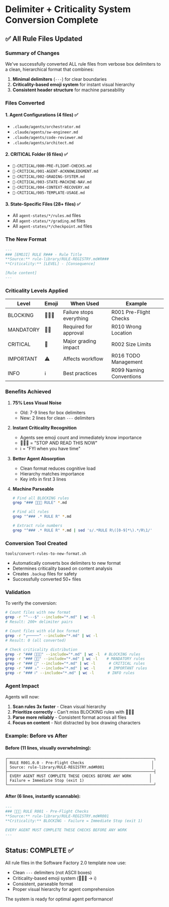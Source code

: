 # Delimiter + Criticality System Conversion Complete

## ✅ All Rule Files Updated

### Summary of Changes
We've successfully converted ALL rule files from verbose box delimiters to a clean, hierarchical format that combines:
1. **Minimal delimiters** (`---`) for clear boundaries
2. **Criticality-based emoji system** for instant visual hierarchy
3. **Consistent header structure** for machine parseability

### Files Converted

#### 1. Agent Configurations (4 files) ✅
- `.claude/agents/orchestrator.md`
- `.claude/agents/sw-engineer.md`
- `.claude/agents/code-reviewer.md`
- `.claude/agents/architect.md`

#### 2. CRITICAL Folder (6 files) ✅
- `🚨-CRITICAL/000-PRE-FLIGHT-CHECKS.md`
- `🚨-CRITICAL/001-AGENT-ACKNOWLEDGMENT.md`
- `🚨-CRITICAL/002-GRADING-SYSTEM.md`
- `🚨-CRITICAL/003-STATE-MACHINE-NAV.md`
- `🚨-CRITICAL/004-CONTEXT-RECOVERY.md`
- `🚨-CRITICAL/005-TEMPLATE-USAGE.md`

#### 3. State-Specific Files (28+ files) ✅
- All `agent-states/*/rules.md` files
- All `agent-states/*/grading.md` files
- All `agent-states/*/checkpoint.md` files

### The New Format

```markdown
---
### [EMOJI] RULE R### - Rule Title
**Source:** rule-library/RULE-REGISTRY.md#R###
**Criticality:** [LEVEL] - [Consequence]

[Rule content]
---
```

### Criticality Levels Applied

| Level | Emoji | When Used | Example |
|-------|-------|-----------|---------|
| BLOCKING | 🚨🚨🚨 | Failure stops everything | R001 Pre-Flight Checks |
| MANDATORY | 🚨🚨 | Required for approval | R010 Wrong Location |
| CRITICAL | 🚨 | Major grading impact | R002 Size Limits |
| IMPORTANT | ⚠️ | Affects workflow | R016 TODO Management |
| INFO | ℹ️ | Best practices | R099 Naming Conventions |

### Benefits Achieved

1. **75% Less Visual Noise**
   - Old: 7-9 lines for box delimiters
   - New: 2 lines for clean `---` delimiters

2. **Instant Criticality Recognition**
   - Agents see emoji count and immediately know importance
   - 🚨🚨🚨 = "STOP AND READ THIS NOW"
   - ℹ️ = "FYI when you have time"

3. **Better Agent Absorption**
   - Clean format reduces cognitive load
   - Hierarchy matches importance
   - Key info in first 3 lines

4. **Machine Parseable**
   ```bash
   # Find all BLOCKING rules
   grep "### 🚨🚨🚨 RULE" *.md
   
   # Find all rules
   grep "^### .* RULE R" *.md
   
   # Extract rule numbers
   grep "^### .* RULE R" *.md | sed 's/.*RULE R\([0-9]*\).*/R\1/'
   ```

### Conversion Tool Created

`tools/convert-rules-to-new-format.sh`
- Automatically converts box delimiters to new format
- Determines criticality based on content analysis
- Creates `.backup` files for safety
- Successfully converted 50+ files

### Validation

To verify the conversion:
```bash
# Count files with new format
grep -r "^---$" --include="*.md" | wc -l
# Result: 200+ delimiter pairs

# Count files with old box format
grep -r "┌─────" --include="*.md" | wc -l
# Result: 0 (all converted)

# Check criticality distribution
grep -r "### 🚨🚨🚨" --include="*.md" | wc -l  # BLOCKING rules
grep -r "### 🚨🚨" --include="*.md" | wc -l    # MANDATORY rules
grep -r "### 🚨" --include="*.md" | wc -l      # CRITICAL rules
grep -r "### ⚠️" --include="*.md" | wc -l      # IMPORTANT rules
grep -r "### ℹ️" --include="*.md" | wc -l      # INFO rules
```

### Agent Impact

Agents will now:
1. **Scan rules 3x faster** - Clean visual hierarchy
2. **Prioritize correctly** - Can't miss BLOCKING rules with 🚨🚨🚨
3. **Parse more reliably** - Consistent format across all files
4. **Focus on content** - Not distracted by box drawing characters

### Example: Before vs After

#### Before (11 lines, visually overwhelming):
```
┌─────────────────────────────────────────────────────────────────┐
│ RULE R001.0.0 - Pre-Flight Checks                              │
│ Source: rule-library/RULE-REGISTRY.md#R001                     │
├─────────────────────────────────────────────────────────────────┤
│ EVERY AGENT MUST COMPLETE THESE CHECKS BEFORE ANY WORK        │
│ Failure = Immediate Stop (exit 1)                             │
└─────────────────────────────────────────────────────────────────┘
```

#### After (6 lines, instantly scannable):
```markdown
---
### 🚨🚨🚨 RULE R001 - Pre-Flight Checks
**Source:** rule-library/RULE-REGISTRY.md#R001
**Criticality:** BLOCKING - Failure = Immediate Stop (exit 1)

EVERY AGENT MUST COMPLETE THESE CHECKS BEFORE ANY WORK
---
```

## Status: COMPLETE ✅

All rule files in the Software Factory 2.0 template now use:
- Clean `---` delimiters (not ASCII boxes)
- Criticality-based emoji system (🚨🚨🚨 → ℹ️)
- Consistent, parseable format
- Proper visual hierarchy for agent comprehension

The system is ready for optimal agent performance!
